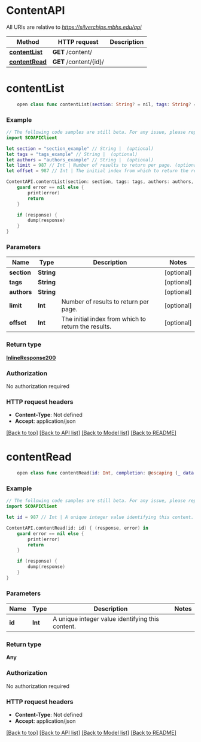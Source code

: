 # ContentAPI

All URIs are relative to *https://silverchips.mbhs.edu/api*

Method | HTTP request | Description
------------- | ------------- | -------------
[**contentList**](ContentAPI.md#contentlist) | **GET** /content/ | 
[**contentRead**](ContentAPI.md#contentread) | **GET** /content/{id}/ | 


# **contentList**
```swift
    open class func contentList(section: String? = nil, tags: String? = nil, authors: String? = nil, limit: Int? = nil, offset: Int? = nil, completion: @escaping (_ data: InlineResponse200?, _ error: Error?) -> Void)
```



### Example 
```swift
// The following code samples are still beta. For any issue, please report via http://github.com/OpenAPITools/openapi-generator/issues/new
import SCOAPIClient

let section = "section_example" // String |  (optional)
let tags = "tags_example" // String |  (optional)
let authors = "authors_example" // String |  (optional)
let limit = 987 // Int | Number of results to return per page. (optional)
let offset = 987 // Int | The initial index from which to return the results. (optional)

ContentAPI.contentList(section: section, tags: tags, authors: authors, limit: limit, offset: offset) { (response, error) in
    guard error == nil else {
        print(error)
        return
    }

    if (response) {
        dump(response)
    }
}
```

### Parameters

Name | Type | Description  | Notes
------------- | ------------- | ------------- | -------------
 **section** | **String** |  | [optional] 
 **tags** | **String** |  | [optional] 
 **authors** | **String** |  | [optional] 
 **limit** | **Int** | Number of results to return per page. | [optional] 
 **offset** | **Int** | The initial index from which to return the results. | [optional] 

### Return type

[**InlineResponse200**](InlineResponse200.md)

### Authorization

No authorization required

### HTTP request headers

 - **Content-Type**: Not defined
 - **Accept**: application/json

[[Back to top]](#) [[Back to API list]](../README.md#documentation-for-api-endpoints) [[Back to Model list]](../README.md#documentation-for-models) [[Back to README]](../README.md)

# **contentRead**
```swift
    open class func contentRead(id: Int, completion: @escaping (_ data: Any?, _ error: Error?) -> Void)
```



### Example 
```swift
// The following code samples are still beta. For any issue, please report via http://github.com/OpenAPITools/openapi-generator/issues/new
import SCOAPIClient

let id = 987 // Int | A unique integer value identifying this content.

ContentAPI.contentRead(id: id) { (response, error) in
    guard error == nil else {
        print(error)
        return
    }

    if (response) {
        dump(response)
    }
}
```

### Parameters

Name | Type | Description  | Notes
------------- | ------------- | ------------- | -------------
 **id** | **Int** | A unique integer value identifying this content. | 

### Return type

**Any**

### Authorization

No authorization required

### HTTP request headers

 - **Content-Type**: Not defined
 - **Accept**: application/json

[[Back to top]](#) [[Back to API list]](../README.md#documentation-for-api-endpoints) [[Back to Model list]](../README.md#documentation-for-models) [[Back to README]](../README.md)

